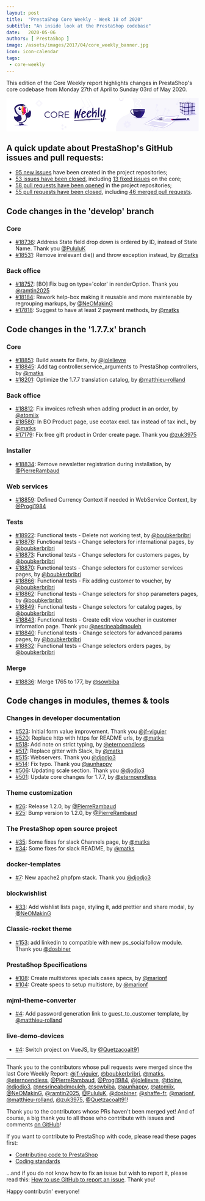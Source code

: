```yaml
---
layout: post
title:  "PrestaShop Core Weekly - Week 18 of 2020"
subtitle: "An inside look at the PrestaShop codebase"
date:   2020-05-06
authors: [ PrestaShop ]
image: /assets/images/2017/04/core_weekly_banner.jpg
icon: icon-calendar
tags:
 - core-weekly
---
```


This edition of the Core Weekly report highlights changes in PrestaShop's core codebase from Monday 27th of April to Sunday 03rd of May 2020.

![Core Weekly banner](/assets/images/2018/12/banner-core-weekly.jpg)


## A quick update about PrestaShop's GitHub issues and pull requests:

- [95 new issues](https://github.com/search?q=org%3APrestaShop+is%3Apublic++-repo%3Aprestashop%2Fprestashop.github.io++is%3Aissue+created%3A2020-04-27..2020-05-03) have been created in the project repositories;
- [53 issues have been closed](https://github.com/search?q=org%3APrestaShop+is%3Apublic++-repo%3Aprestashop%2Fprestashop.github.io++is%3Aissue+closed%3A2020-04-27..2020-05-03), including [13 fixed issues](https://github.com/search?q=org%3APrestaShop+is%3Apublic++-repo%3Aprestashop%2Fprestashop.github.io++is%3Aissue+label%3Afixed+closed%3A2020-04-27..2020-05-03) on the core;
- [58 pull requests have been opened](https://github.com/search?q=org%3APrestaShop+is%3Apublic++-repo%3Aprestashop%2Fprestashop.github.io++is%3Apr+created%3A2020-04-27..2020-05-03) in the project repositories;
- [55 pull requests have been closed](https://github.com/search?q=org%3APrestaShop+is%3Apublic++-repo%3Aprestashop%2Fprestashop.github.io++is%3Apr+closed%3A2020-04-27..2020-05-03), including [46 merged pull requests](https://github.com/search?q=org%3APrestaShop+is%3Apublic++-repo%3Aprestashop%2Fprestashop.github.io++is%3Apr+merged%3A2020-04-27..2020-05-03).
        


## Code changes in the 'develop' branch


### Core
* [#18736](https://github.com/PrestaShop/PrestaShop/pull/18736): Address State field drop down is ordered by ID, instead of State Name. Thank you [@PululuK](https://github.com/PululuK)
* [#18531](https://github.com/PrestaShop/PrestaShop/pull/18531): Remove irrelevant die() and throw exception instead, by [@matks](https://github.com/matks)


### Back office
* [#18757](https://github.com/PrestaShop/PrestaShop/pull/18757): [BO] Fix bug on type='color' in renderOption. Thank you [@ramtin2025](https://github.com/ramtin2025)
* [#18184](https://github.com/PrestaShop/PrestaShop/pull/18184): Rework help-box making it reusable and more maintenable by regrouping markups, by [@NeOMakinG](https://github.com/NeOMakinG)
* [#17818](https://github.com/PrestaShop/PrestaShop/pull/17818): Suggest to have at least 2 payment methods, by [@matks](https://github.com/matks)


## Code changes in the '1.7.7.x' branch


### Core
* [#18851](https://github.com/PrestaShop/PrestaShop/pull/18851): Build assets for Beta, by [@jolelievre](https://github.com/jolelievre)
* [#18845](https://github.com/PrestaShop/PrestaShop/pull/18845): Add tag controller.service_arguments to PrestaShop controllers, by [@matks](https://github.com/matks)
* [#18201](https://github.com/PrestaShop/PrestaShop/pull/18201): Optimize the 1.7.7 translation catalog, by [@matthieu-rolland](https://github.com/matthieu-rolland)


### Back office
* [#18812](https://github.com/PrestaShop/PrestaShop/pull/18812): Fix invoices refresh when adding product in an order, by [@atomiix](https://github.com/atomiix)
* [#18580](https://github.com/PrestaShop/PrestaShop/pull/18580): In BO Product page, use ecotax excl. tax instead of tax incl., by [@matks](https://github.com/matks)
* [#17179](https://github.com/PrestaShop/PrestaShop/pull/17179): Fix free gift product in Order create page. Thank you [@zuk3975](https://github.com/zuk3975)


### Installer
* [#18834](https://github.com/PrestaShop/PrestaShop/pull/18834): Remove newsletter registration during installation, by [@PierreRambaud](https://github.com/PierreRambaud)


### Web services
* [#18859](https://github.com/PrestaShop/PrestaShop/pull/18859): Defined Currency Context if needed in WebService Context, by [@Progi1984](https://github.com/Progi1984)


### Tests
* [#18922](https://github.com/PrestaShop/PrestaShop/pull/18922): Functional tests - Delete not working test, by [@boubkerbribri](https://github.com/boubkerbribri)
* [#18878](https://github.com/PrestaShop/PrestaShop/pull/18878): Functional tests - Change selectors for international pages, by [@boubkerbribri](https://github.com/boubkerbribri)
* [#18873](https://github.com/PrestaShop/PrestaShop/pull/18873): Functional tests - Change selectors for customers pages, by [@boubkerbribri](https://github.com/boubkerbribri)
* [#18870](https://github.com/PrestaShop/PrestaShop/pull/18870): Functional tests - Change selectors for customer services pages, by [@boubkerbribri](https://github.com/boubkerbribri)
* [#18866](https://github.com/PrestaShop/PrestaShop/pull/18866): Functional tests - Fix adding customer to voucher, by [@boubkerbribri](https://github.com/boubkerbribri)
* [#18862](https://github.com/PrestaShop/PrestaShop/pull/18862): Functional tests - Change selectors for shop parameters pages, by [@boubkerbribri](https://github.com/boubkerbribri)
* [#18849](https://github.com/PrestaShop/PrestaShop/pull/18849): Functional tests - Change selectors for catalog pages, by [@boubkerbribri](https://github.com/boubkerbribri)
* [#18843](https://github.com/PrestaShop/PrestaShop/pull/18843): Functional tests - Create edit view voucher in customer information page. Thank you [@nesrineabdmouleh](https://github.com/nesrineabdmouleh)
* [#18840](https://github.com/PrestaShop/PrestaShop/pull/18840): Functional tests - Change selectors for advanced params pages, by [@boubkerbribri](https://github.com/boubkerbribri)
* [#18832](https://github.com/PrestaShop/PrestaShop/pull/18832): Functional tests - Change selectors orders pages, by [@boubkerbribri](https://github.com/boubkerbribri)


### Merge
* [#18836](https://github.com/PrestaShop/PrestaShop/pull/18836): Merge 1765 to 177, by [@sowbiba](https://github.com/sowbiba)


## Code changes in modules, themes & tools


### Changes in developer documentation
* [#523](https://github.com/PrestaShop/docs/pull/523): Initial form value improvement. Thank you [@jf-viguier](https://github.com/jf-viguier)
* [#520](https://github.com/PrestaShop/docs/pull/520): Replace http with https for README urls, by [@matks](https://github.com/matks)
* [#518](https://github.com/PrestaShop/docs/pull/518): Add note on strict typing, by [@eternoendless](https://github.com/eternoendless)
* [#517](https://github.com/PrestaShop/docs/pull/517): Replace gitter with Slack, by [@matks](https://github.com/matks)
* [#515](https://github.com/PrestaShop/docs/pull/515): Webservers. Thank you [@djodjo3](https://github.com/djodjo3)
* [#514](https://github.com/PrestaShop/docs/pull/514): Fix typo. Thank you [@aunhappy](https://github.com/aunhappy)
* [#506](https://github.com/PrestaShop/docs/pull/506): Updating scale section. Thank you [@djodjo3](https://github.com/djodjo3)
* [#501](https://github.com/PrestaShop/docs/pull/501): Update core changes for 1.7.7, by [@eternoendless](https://github.com/eternoendless)


### Theme customization
* [#26](https://github.com/PrestaShop/ps_themecusto/pull/26): Release 1.2.0, by [@PierreRambaud](https://github.com/PierreRambaud)
* [#25](https://github.com/PrestaShop/ps_themecusto/pull/25): Bump version to 1.2.0, by [@PierreRambaud](https://github.com/PierreRambaud)


### The PrestaShop open source project
* [#35](https://github.com/PrestaShop/open-source/pull/35): Some fixes for slack Channels page, by [@matks](https://github.com/matks)
* [#34](https://github.com/PrestaShop/open-source/pull/34): Some fixes for slack README, by [@matks](https://github.com/matks)


### docker-templates
* [#7](https://github.com/PrestaShop/docker-templates/pull/7): New apache2 phpfpm stack. Thank you [@djodjo3](https://github.com/djodjo3)


### blockwishlist
* [#33](https://github.com/PrestaShop/blockwishlist/pull/33): Add wishlist lists page, styling it, add prettier and share modal, by [@NeOMakinG](https://github.com/NeOMakinG)


### Classic-rocket theme
* [#153](https://github.com/PrestaShop/classic-rocket/pull/153): add linkedin to compatible with new ps_socialfollow module. Thank you [@dosbiner](https://github.com/dosbiner)


### PrestaShop Specifications
* [#108](https://github.com/PrestaShop/prestashop-specs/pull/108): Create multistores specials cases specs, by [@marionf](https://github.com/marionf)
* [#104](https://github.com/PrestaShop/prestashop-specs/pull/104): Create specs to setup multistore, by [@marionf](https://github.com/marionf)


### mjml-theme-converter
* [#4](https://github.com/PrestaShop/mjml-theme-converter/pull/4): Add password generation link to guest_to_customer template, by [@matthieu-rolland](https://github.com/matthieu-rolland)


### live-demo-devices
* [#4](https://github.com/PrestaShop/live-demo-devices/pull/4): Switch project on VueJS, by [@Quetzacoalt91](https://github.com/Quetzacoalt91)


<hr />

Thank you to the contributors whose pull requests were merged since the last Core Weekly Report: [@jf-viguier](https://github.com/jf-viguier), [@boubkerbribri](https://github.com/boubkerbribri), [@matks](https://github.com/matks), [@eternoendless](https://github.com/eternoendless), [@PierreRambaud](https://github.com/PierreRambaud), [@Progi1984](https://github.com/Progi1984), [@jolelievre](https://github.com/jolelievre), [@ttoine](https://github.com/ttoine), [@djodjo3](https://github.com/djodjo3), [@nesrineabdmouleh](https://github.com/nesrineabdmouleh), [@sowbiba](https://github.com/sowbiba), [@aunhappy](https://github.com/aunhappy), [@atomiix](https://github.com/atomiix), [@NeOMakinG](https://github.com/NeOMakinG), [@ramtin2025](https://github.com/ramtin2025), [@PululuK](https://github.com/PululuK), [@dosbiner](https://github.com/dosbiner), [@shaffe-fr](https://github.com/shaffe-fr), [@marionf](https://github.com/marionf), [@matthieu-rolland](https://github.com/matthieu-rolland), [@zuk3975](https://github.com/zuk3975), [@Quetzacoalt91](https://github.com/Quetzacoalt91)!

Thank you to the contributors whose PRs haven't been merged yet! And of course, a big thank you to all those who contribute with issues and comments [on GitHub](https://github.com/PrestaShop/PrestaShop)!

If you want to contribute to PrestaShop with code, please read these pages first:

 * [Contributing code to PrestaShop](https://devdocs.prestashop.com/1.7/contribute/contribution-guidelines/)
 * [Coding standards](https://devdocs.prestashop.com/1.7/development/coding-standards/)

...and if you do not know how to fix an issue but wish to report it, please read this: [How to use GitHub to report an issue](https://devdocs.prestashop.com/1.7/contribute/contribute-reporting-issues/). Thank you!

Happy contributin' everyone!
